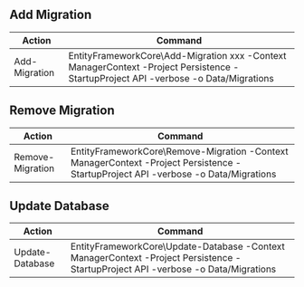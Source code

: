 ## Add Migration
| Action | Command |
| --- | --- |
| Add-Migration | EntityFrameworkCore\Add-Migration xxx -Context ManagerContext -Project Persistence -StartupProject API -verbose -o Data/Migrations |

## Remove Migration
| Action | Command |
| --- | --- |
| Remove-Migration | EntityFrameworkCore\Remove-Migration -Context ManagerContext -Project Persistence -StartupProject API -verbose -o Data/Migrations |

## Update Database
| Action | Command |
| --- | --- |
| Update-Database | EntityFrameworkCore\Update-Database -Context ManagerContext -Project Persistence -StartupProject API -verbose -o Data/Migrations |